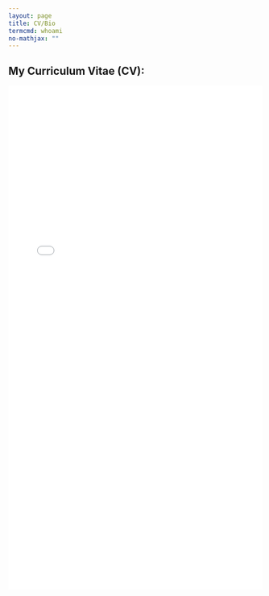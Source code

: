 ```yaml
---
layout: page
title: CV/Bio
termcmd: whoami
no-mathjax: ""
---
```


## My Curriculum Vitae (CV):

<embed width="100%" height="1000px;" type="application/pdf" src="{{ site.url }}{{ site.baseurl }}/public/cv.pdf">